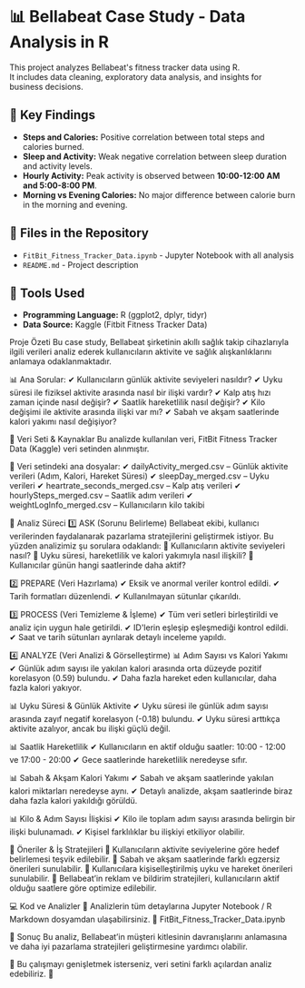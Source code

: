 # 📊 Bellabeat Case Study - Data Analysis in R  

This project analyzes Bellabeat's fitness tracker data using R.  
It includes data cleaning, exploratory data analysis, and insights for business decisions.  

## 📌 Key Findings  
- **Steps and Calories:** Positive correlation between total steps and calories burned.  
- **Sleep and Activity:** Weak negative correlation between sleep duration and activity levels.  
- **Hourly Activity:** Peak activity is observed between **10:00-12:00 AM and 5:00-8:00 PM**.  
- **Morning vs Evening Calories:** No major difference between calorie burn in the morning and evening.  

## 📂 Files in the Repository  
- `FitBit_Fitness_Tracker_Data.ipynb` - Jupyter Notebook with all analysis  
- `README.md` - Project description  

## 🚀 Tools Used  
- **Programming Language:** R (ggplot2, dplyr, tidyr)  
- **Data Source:** Kaggle (Fitbit Fitness Tracker Data)  

Proje Özeti
Bu case study, Bellabeat şirketinin akıllı sağlık takip cihazlarıyla ilgili verileri analiz ederek kullanıcıların aktivite ve sağlık alışkanlıklarını anlamaya odaklanmaktadır.

📊 Ana Sorular:
✔ Kullanıcıların günlük aktivite seviyeleri nasıldır?
✔ Uyku süresi ile fiziksel aktivite arasında nasıl bir ilişki vardır?
✔ Kalp atış hızı zaman içinde nasıl değişir?
✔ Saatlik hareketlilik nasıl değişir?
✔ Kilo değişimi ile aktivite arasında ilişki var mı?
✔ Sabah ve akşam saatlerinde kalori yakımı nasıl değişiyor?

📂 Veri Seti & Kaynaklar
Bu analizde kullanılan veri, FitBit Fitness Tracker Data (Kaggle) veri setinden alınmıştır.

📍 Veri setindeki ana dosyalar:
✔ dailyActivity_merged.csv – Günlük aktivite verileri (Adım, Kalori, Hareket Süresi)
✔ sleepDay_merged.csv – Uyku verileri
✔ heartrate_seconds_merged.csv – Kalp atış verileri
✔ hourlySteps_merged.csv – Saatlik adım verileri
✔ weightLogInfo_merged.csv – Kullanıcıların kilo takibi

🔎 Analiz Süreci
1️⃣ ASK (Sorunu Belirleme)
Bellabeat ekibi, kullanıcı verilerinden faydalanarak pazarlama stratejilerini geliştirmek istiyor.
Bu yüzden analizimiz şu sorulara odaklandı:
📌 Kullanıcıların aktivite seviyeleri nasıl?
📌 Uyku süresi, hareketlilik ve kalori yakımıyla nasıl ilişkili?
📌 Kullanıcılar günün hangi saatlerinde daha aktif?

2️⃣ PREPARE (Veri Hazırlama)
✔ Eksik ve anormal veriler kontrol edildi.
✔ Tarih formatları düzenlendi.
✔ Kullanılmayan sütunlar çıkarıldı.

3️⃣ PROCESS (Veri Temizleme & İşleme)
✔ Tüm veri setleri birleştirildi ve analiz için uygun hale getirildi.
✔ ID'lerin eşleşip eşleşmediği kontrol edildi.
✔ Saat ve tarih sütunları ayrılarak detaylı inceleme yapıldı.

4️⃣ ANALYZE (Veri Analizi & Görselleştirme)
📊 Adım Sayısı vs Kalori Yakımı
✔ Günlük adım sayısı ile yakılan kalori arasında orta düzeyde pozitif korelasyon (0.59) bulundu.
✔ Daha fazla hareket eden kullanıcılar, daha fazla kalori yakıyor.

📊 Uyku Süresi & Günlük Aktivite
✔ Uyku süresi ile günlük adım sayısı arasında zayıf negatif korelasyon (-0.18) bulundu.
✔ Uyku süresi arttıkça aktivite azalıyor, ancak bu ilişki güçlü değil.

📊 Saatlik Hareketlilik
✔ Kullanıcıların en aktif olduğu saatler: 10:00 - 12:00 ve 17:00 - 20:00
✔ Gece saatlerinde hareketlilik neredeyse sıfır.

📊 Sabah & Akşam Kalori Yakımı
✔ Sabah ve akşam saatlerinde yakılan kalori miktarları neredeyse aynı.
✔ Detaylı analizde, akşam saatlerinde biraz daha fazla kalori yakıldığı görüldü.

📊 Kilo & Adım Sayısı İlişkisi
✔ Kilo ile toplam adım sayısı arasında belirgin bir ilişki bulunamadı.
✔ Kişisel farklılıklar bu ilişkiyi etkiliyor olabilir.

📢 Öneriler & İş Stratejileri
🔹 Kullanıcıların aktivite seviyelerine göre hedef belirlemesi teşvik edilebilir.
🔹 Sabah ve akşam saatlerinde farklı egzersiz önerileri sunulabilir.
🔹 Kullanıcılara kişiselleştirilmiş uyku ve hareket önerileri sunulabilir.
🔹 Bellabeat’in reklam ve bildirim stratejileri, kullanıcıların aktif olduğu saatlere göre optimize edilebilir.

💻 Kod ve Analizler
📍 Analizlerin tüm detaylarına Jupyter Notebook / R Markdown dosyamdan ulaşabilirsiniz.
📂 FitBit_Fitness_Tracker_Data.ipynb

📌 Sonuç
Bu analiz, Bellabeat’in müşteri kitlesinin davranışlarını anlamasına ve daha iyi pazarlama stratejileri geliştirmesine yardımcı olabilir.

📢 Bu çalışmayı genişletmek isterseniz, veri setini farklı açılardan analiz edebiliriz. 🚀


